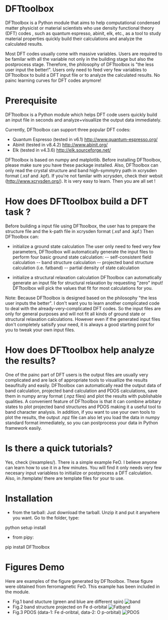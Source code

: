 # DFTtoolbox
DFTtoolbox is a Python module that aims to help computational condensed 
matter physicist or material scientists who use density functional 
theory (DFT) codes , such as quantum espresso, abinit, elk, etc., as a 
tool to study material properties quickly build their calculations and 
analyze the calculated results.

Most DFT codes usually come with massive variables. Users are required 
to be familar with all the variable not only in the building stage but 
also the postprocess stage. Therefore, the philosophy of DFTtoolbox is 
"the less user input the better!". Users only need to feed very few
variables to DFTtoolbox to build a DFT input file or to analyze the 
calculated results. No painc learning curves for DFT codes 
anymore!

# Prerequisite
DFTtoolbox is a Python module which helps DFT code users quickly build an 
input file in seconds and analyze+visuallize the output data immediately. 

Currently, DFTtoolbox can support three popular DFT codes:
- Quantum Espresso (tested in v6.1) http://www.quantum-espresso.org/
- Abinit (tested in v8.4.2) http://www.abinit.org/
- Elk (tested in v4.3.6) http://elk.sourceforge.net/

DFTtoolbox is based on numpy and matplotlib. Before installing DFTtoolbox,
please make sure you have these package installed. Also, DFTtoolbox can 
only read the crystal structure and band high-symmytry 
path in xcrysden format (.xsf and .kpf). If you're not familar with 
xcrysden, check their websit (http://www.xcrysden.org/). It is very
easy to learn. Then you are all set ! 

# How does DFTtoolbox build a DFT task ?
Before building a input file using DFTtoolbox, the user has to prepare
the structure file and the k-path file in xcrysden format (.xsf and .kpf.)
Then DFTtoolbox can:
- initialize a ground state calculation
  The user only need to feed very few parameters, DFTtoolbox will automatically
  generate the input files to perform four basic ground state calculation:
  -- self-consistent field calculation
  -- band structure calculation
  -- projected band structure calculation (i.e. fatband)
  -- partial density of state calculation
  
- initialize a structural relaxation calculation 
  DFTtoolbox can automatically generate an input file for structural relaxation
  by requesting "zero" input! DFTtoolbox will pick the values that fit for most
  calculations for you. 
  
Note: 
Because DFTtoolbox is designed based on the philosophy "the less user inputs
the better". I don't want you to learn another complicated code to deal with
the already-very-complicated DFT codes. So the input files are only for general 
purposes and will not fit all kinds of ground state or structural relaxation 
calculations. However even if the generated input files don't completely satisify
your need, it is always a good starting point for you to tweak your own input files. 
  
# How does DFTtoolbox help analyze the results?
One of the painc part of DFT users is the output files are usually very complicated
and are lack of appropriate tools to visuallize the results beaufitully and 
easily. DFTtoolbox can automatically read the output data of band calculation, 
projected band calculation and PDOS calculations, save them in numpy array format
(.npz files) and plot the results with publishable qualities. A convenient feature
of DFTtoolbox is that it can combine arbitary states to plot projected band
structures and PDOS making it a useful tool to band character analysis. 
In addition, if you want to use your own tools to plot the results, 
the output .npz file can also let you load the data in numpy standard format
immediately, so you can postprocess your data in Python framework easily.

# Is there a quick tutorials?
Yes, check (/examples/). There is a simple example FeO. I believe 
anyone can learn how to use it in a few minutes. You will find it only needs 
very few necesary input variabless to initialize or postprocess a DFT calculation.  
Also, in /template/ there are template files for your to use.

# Installation
- from the tarball:
Just download the tarball. Unzip it and put it anywhere you want. Go to the 
folder, type:

python setup install

- from pipy:

pip install DFTtoolbox

# Figures Demo
Here are examples of the figure generated by DFTtoolbox. These figure were
obtained from ferromagnetic FeO. This example has been included in the module.
- Fig.1 band stucture (green and blue are different spin)
![band](https://github.com/pipidog/DFTtoolbox/raw/master/examples/abinit/lsda/band-DS2.png)
- Fig.2 band structure projected on Fe d-orbital
![Fatband](https://github.com/pipidog/DFTtoolbox/raw/master/examples/abinit/lsda/fatband-DS3-0.png)
- Fig.3 PDOS (data-1: Fe d-oribtal, data-2: O p-orbital)
![PDOS](https://github.com/pipidog/DFTtoolbox/raw/master/examples/abinit/lsda/pdos-DS4.png)